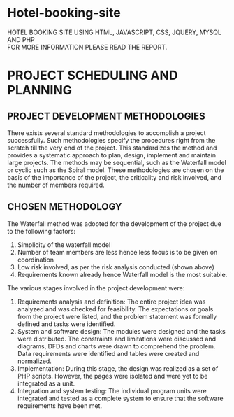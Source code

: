 # Hotel-booking-site
 HOTEL BOOKING SITE USING HTML, JAVASCRIPT, CSS, JQUERY, MYSQL AND PHP
 <br>FOR MORE INFORMATION PLEASE READ THE REPORT.
 
# PROJECT SCHEDULING AND PLANNING
## PROJECT DEVELOPMENT METHODOLOGIES
There exists several standard methodologies to accomplish a project successfully. Such methodologies specify the procedures right from the scratch till the very end of the project. This standardizes the method and provides a systematic approach to plan, design, implement and maintain large projects. The methods may be sequential, such as the Waterfall model or cyclic such as the Spiral model. These methodologies are chosen on the basis of the importance of the project, the criticality and risk involved, and the number of members required.
## CHOSEN METHODOLOGY
The Waterfall method was adopted for the development of the project due to the following factors:
1)	Simplicity of the waterfall model
2)	Number of team members are less hence less focus is to be given on coordination
3)	Low risk involved, as per the risk analysis conducted (shown above)
4)	Requirements known already hence Waterfall model is the most suitable.

The various stages involved in the project development were:
1. Requirements analysis and definition: The entire project idea was analyzed and was checked for feasibility. The expectations or goals from the project were listed, and the problem statement was formally defined and tasks were identified.
2. System and software design: The modules were designed and the tasks were distributed. The constraints and limitations were discussed and diagrams, DFDs and charts were drawn to comprehend the problem. Data requirements were identified and tables were created and normalized.
3. Implementation: During this stage, the design was realized as a set of PHP scripts. However, the pages were isolated and were yet to be integrated as a unit.
4. Integration and system testing: The individual program units were integrated and tested as a complete system to ensure that the software requirements have been met. 

